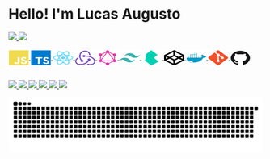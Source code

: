 # Hello! I'm Lucas Augusto

<div>
  <a href="https://github.com/laugustofrontend">
  <img height="180em" src="https://github-readme-stats.vercel.app/api?username=laugustofrontend&show_icons=true&theme=dracula&include_all_commits=true&count_private=true"/>
  <img height="180em" src="https://github-readme-stats.vercel.app/api/top-langs/?username=laugustofrontend&layout=compact&langs_count=7&theme=dracula"/>
</div>

<div style="display: inline_block"><br>
  <img align="center" alt="Lucas-Js" height="30" width="40" src="https://raw.githubusercontent.com/devicons/devicon/master/icons/javascript/javascript-plain.svg">
  <img align="center" alt="Lucas-Ts" height="30" width="40" src="https://raw.githubusercontent.com/devicons/devicon/master/icons/typescript/typescript-plain.svg">
  <img align="center" alt="Lucas-React" height="30" width="40" src="https://raw.githubusercontent.com/devicons/devicon/master/icons/react/react-original.svg">
  <img align="center" alt="Lucas-React" height="30" width="40" src="https://raw.githubusercontent.com/devicons/devicon/master/icons/redux/redux-original.svg">
  <img align="center" alt="Lucas-CSS" height="30" width="40" src="https://raw.githubusercontent.com/devicons/devicon/master/icons/graphql/graphql-plain.svg">
      <img align="center" alt="Lucas-CSS" height="30" width="40" src="https://raw.githubusercontent.com/devicons/devicon/master/icons/tailwindcss/tailwindcss-plain.svg">
  <img align="center" alt="Lucas-CSS" height="30" width="40" src="https://raw.githubusercontent.com/devicons/devicon/master/icons/bulma/bulma-plain.svg">
  <img align="center" alt="Lucas-CSS" height="30" width="40" src="https://raw.githubusercontent.com/devicons/devicon/master/icons/codepen/codepen-plain.svg">
  <img align="center" alt="Lucas-CSS" height="30" width="40" src="https://raw.githubusercontent.com/devicons/devicon/master/icons/docker/docker-plain.svg">
  <img align="center" alt="Lucas-CSS" height="30" width="40" src="https://raw.githubusercontent.com/devicons/devicon/master/icons/git/git-plain.svg">
  <img align="center" alt="Lucas-CSS" height="30" width="40" src="https://raw.githubusercontent.com/devicons/devicon/master/icons/github/github-original.svg">
</div>
  
  ##
  
<div>
  <a href="https://t.me/LAUGUSTOFRONTEND" target="_blank">
    <img src="https://img.shields.io/badge/Telegram-2CA5E0?style=for-the-badge&logo=telegram&logoColor=white" target="_blank">
  </a>
  <a href="https://twitter.com/laugustofront" target="_blank">
    <img src="https://img.shields.io/badge/Twitter-1DA1F2?style=for-the-badge&logo=twitter&logoColor=white" target="_blank">
  </a>
  <a href="https://instagram.com/laugustofrontend" target="_blank">
    <img src="https://img.shields.io/badge/-Instagram-%23E4405F?style=for-the-badge&logo=instagram&logoColor=white" target="_blank">
  </a>
  <a href = "mailto:laugustofrontend@gmail.com">
    <img src="https://img.shields.io/badge/-Gmail-%23333?style=for-the-badge&logo=gmail&logoColor=white" target="_blank">
  </a>
  <a href="https://www.linkedin.com/in/laugustofrontend" target="_blank">
    <img src="https://img.shields.io/badge/-LinkedIn-%230077B5?style=for-the-badge&logo=linkedin&logoColor=white" target="_blank">
  </a>
  <a href="https://www.crunchyroll.com/user/laugustosilva" target="_blank">
    <img src="https://img.shields.io/badge/Crunchyroll-F47521?style=for-the-badge&logo=crunchyroll&logoColor=white" target="_blank">
  </a>
 
  ![Snake animation](https://github.com/laugustofrontend/laugustofrontend/blob/output/github-contribution-grid-snake.svg)
</div>
